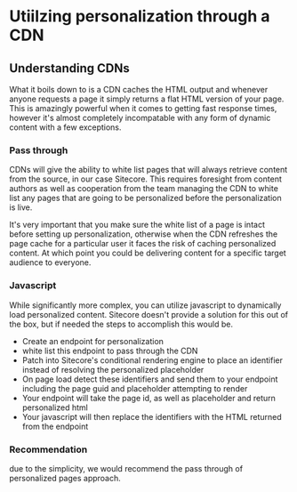 # Utiilzing personalization through a CDN

## Understanding CDNs
What it boils down to is a CDN caches the HTML output and whenever anyone requests a page it simply returns a flat HTML version of your page.
This is amazingly powerful when it comes to getting fast response times, however it's almost completely incompatable with any form of dynamic content with a few exceptions.

### Pass through
CDNs will give the ability to white list pages that will always retrieve content from the source, in our case Sitecore.  This requires foresight from content authors as well as cooperation from the team managing the CDN to white list any pages that are going to be personalized before the personalization is live.

It's very important that you make sure the white list of a page is intact before setting up personalization, otherwise when the CDN refreshes the page cache for a particular user it faces the risk of caching personalized content.  At which point you could be delivering content for a specific target audience to everyone.

### Javascript
While significantly more complex, you can utilize javascript to dynamically load personalized content. 
Sitecore doesn't provide a solution for this out of the box, but if needed the steps to accomplish this would be.
* Create an endpoint for personalization
* white list this endpoint to pass through the CDN
* Patch into Sitecore's conditional rendering engine to place an identifier instead of resolving the personalized placeholder
* On page load detect these identifiers and send them to your endpoint including the page guid and placeholder attempting to render
* Your endpoint will take the page id, as well as placeholder and return personalized html
* Your javascript will then replace the identifiers with the HTML returned from the endpoint

### Recommendation
due to the simplicity, we would recommend the pass through of personalized pages approach.
